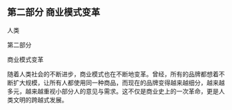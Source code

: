 ## 第二部分 商业模式变革

人类

第二部分

商业模式变革





随着人类社会的不断进步，商业模式也在不断地变革。曾经，所有的品牌都想着不断扩大规模，让所有人都使用同一种商品，而现在的品牌变得越来越细分，越来越多元，越来越重视小部分人的意见与需求。这不仅是商业史上的一次革命，更是人类文明的跨越式发展。





